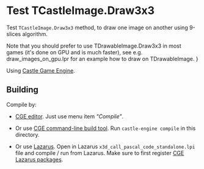 # Test TCastleImage.Draw3x3

Test `TCastleImage.Draw3x3` method, to draw one image on another using 9-slices
algorithm.

Note that you should prefer to use TDrawableImage.Draw3x3 in most games
(it's done on GPU and is much faster), see e.g. draw_images_on_gpu.lpr
for an example how to draw on TDrawableImage. }

Using [Castle Game Engine](https://castle-engine.io/).

## Building

Compile by:

- [CGE editor](https://castle-engine.io/manual_editor.php). Just use menu item _"Compile"_.

- Or use [CGE command-line build tool](https://github.com/castle-engine/castle-engine/wiki/Build-Tool). Run `castle-engine compile` in this directory.

- Or use [Lazarus](https://www.lazarus-ide.org/). Open in Lazarus `x3d_call_pascal_code_standalone.lpi` file and compile / run from Lazarus. Make sure to first register [CGE Lazarus packages](https://castle-engine.io/documentation.php).
